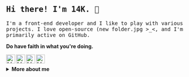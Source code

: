 <!--
 * @Description: 
 * @Author: 14K
 * @Date: 2023-03-01 21:09:20
 * @LastEditTime: 2023-04-22 13:47:27
 * @LastEditors: 14K
-->

<h2>
    <samp>Hi there! I'm 14K. 🦊</samp>
</h2>
<p>
    <samp>
       I'm a front-end developer and I like to play with various projects. I love open-source (new folder.jpg >_<, and I'm primarily active on GitHub.
    </samp>
</p>
<p>
    <strong>Do have faith in what you're doing.</strong>
<p>
    <a href="https://twitter.com/14krsndm">
        <img alt="14k's Twitter" align="left" width="24px" src="https://github.com/14kk/14kk/raw/master/images/twitter.svg"/>
    </a>
    <a href="mailto:14k.rsndm@gmail.com">
        <img alt="14k's Gmail" align="left" width="24px" src="https://github.com/14kk/14kk/raw/master/images/gmail.svg"/>
    </a>
    <a href="http://wpa.qq.com/msgrd?v=3&uin=619113277&site=qq&menu=yes">
        <img alt="14k's Gmail" align="left" width="24px" src="https://github.com/14kk/14kk/raw/master/images/qq.svg"/>
    </a>
    <a href="https://weibo.com/u/6088083449">
        <img alt="14k's Ethereum" align="left" width="24px" src="https://github.com/14kk/14kk/raw/master/images/weibo-2.svg"/>
    </a>
    <br/>
</p>
<details>
    <summary>
        <b>More about me</b>
    </summary>
<br/>
[![](https://raw.githubusercontent.com/14kk/14kk/output/github-contribution-grid-snake.svg)](https://14k.top)
<h3 align="center">Languages</h3>
<p align="center">
    <img alt="TypeScript" src="https://img.shields.io/badge/-TypeScript-007ACC?style=for-the-badge&logo=TypeScript&logoColor=fff"/>
    <img alt="Node.JS" src="https://img.shields.io/badge/-Nodejs-363636?style=for-the-badge&logo=Node.Js&logoColor=fff"/>
    <img alt="Vue" src="https://img.shields.io/badge/-Vue-000?style=for-the-badge&logo=vue.js&logoColor=fff"/>
    <img alt="Vite" src="https://img.shields.io/badge/-Vite-4EAA25?style=for-the-badge&logo=vite&logoColor=fff"/>
    <img alt="Less" src="https://img.shields.io/badge/-Less-007396?style=for-the-badge&logo=Less&logoColor=fff"/>
    <img alt="Python" src="https://img.shields.io/badge/-Python-3776AB?style=for-the-badge&logo=Python&logoColor=fff"/>
</p>

```javascript
const 14K = {
    pronouns: [ "He", "Him" ],
    hobbies: [ "Riding", "Programming", "Music" , "Games"],
    languages: [ "TypeScript" ],
    technologyStack: {
        mobile: {
            android: [ "Flutter" ],
        },
        frontend: {
            javascript: [ "Vue3", "React" , "Next.js" , "Uniapp" ],
            css: [ "TailwindCSS", "Less" ],
        },
        backend: {
            frameworks: {
                Node.js: [ "koa2", "express" ],
            },
            databases: [ "Mysql", "Redis" ],
            devops: [ "Nginx" ],
        },
        systems: [ "Windows","Linux"],
        editors: [ "VS Code" ],
    }
}
```
</details>
